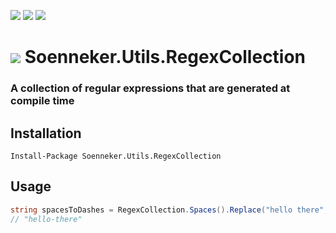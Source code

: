 [![](https://img.shields.io/nuget/v/Soenneker.Utils.RegexCollection.svg?style=for-the-badge)](https://www.nuget.org/packages/Soenneker.Utils.RegexCollection/)
[![](https://img.shields.io/github/actions/workflow/status/soenneker/soenneker.utils.regexcollection/publish.yml?style=for-the-badge)](https://github.com/soenneker/soenneker.utils.regexcollection/actions/workflows/publish.yml)
[![](https://img.shields.io/nuget/dt/Soenneker.Utils.RegexCollection.svg?style=for-the-badge)](https://www.nuget.org/packages/Soenneker.Utils.RegexCollection/)

# ![](https://user-images.githubusercontent.com/4441470/224455560-91ed3ee7-f510-4041-a8d2-3fc093025112.png) Soenneker.Utils.RegexCollection
### A collection of regular expressions that are generated at compile time

## Installation

```
Install-Package Soenneker.Utils.RegexCollection
```

## Usage

```csharp
string spacesToDashes = RegexCollection.Spaces().Replace("hello there", "-");
// "hello-there"
```
